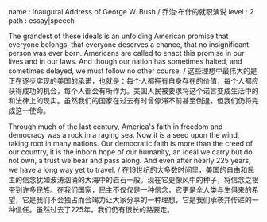 name : Inaugural Address of George W. Bush / 乔治·布什的就职演说
level : 2
path : essay|speech

The grandest of these ideals is an unfolding American promise that everyone belongs, that everyone deserves a chance, that no insignificant person was ever born. Americans are called to enact this promise in our lives and in our laws. And though our nation has sometimes halted, and sometimes delayed, we must follow no other course. / 这些理想中最伟大的是正在逐步实现的美国的承诺，也就是：每个人都拥有自身存在的价值，每个人都应获得成功的机会，每个人都会有所作为。美国人民被要求将这个诺言变成生活中的和法律上的现实。虽然我们的国家在过去有时曾停滞不前甚至倒退，但我们仍将完成这一使命。

Through much of the last century, America's faith in freedom and democracy was a rock in a raging sea. Now it is a seed upon the wind, taking root in many nations. Our democratic faith is more than the creed of our country, it is the inborn hope of our humanity, an ideal we carry but do not own, a trust we bear and pass along. And even after nearly 225 years, we have a long way yet to travel. / 在19世纪的大多数时间里，美国的自由和民主的信念犹如波涛汹涌的大海中的岩石一般。现在它更像风中的种子，将信念之根带到许多民族。在我们国家，民主不仅仅是一种信念，它更是全人类与生俱来的希望，它是我们不会独占而会竭力让大家分享的一种理想，它是我们承袭并传递的一种信任。虽然过去了225年，我们仍有很长的路要走。
